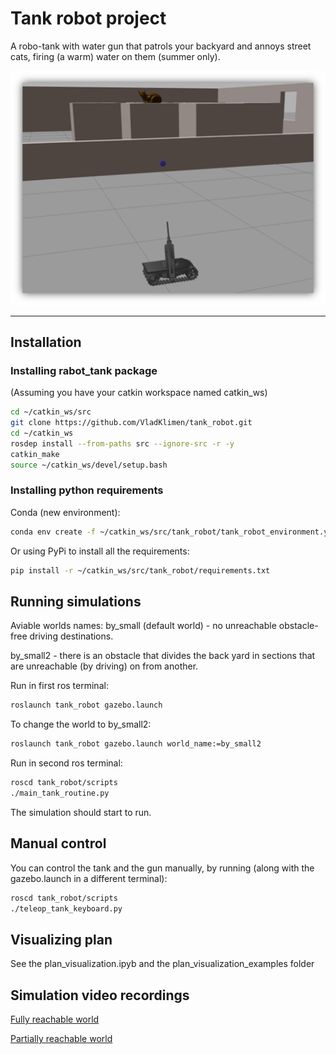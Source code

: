 # Tank robot project

A robo-tank with water gun that patrols your backyard and annoys street cats, firing (a warm) water on them (summer only).

<p align="center">
  <img src="robotank.png" alt="Robotank" width=600>
</p>

------------------

## Installation
### Installing rabot_tank package
(Assuming you have your catkin workspace named catkin_ws)

```sh
cd ~/catkin_ws/src
git clone https://github.com/VladKlimen/tank_robot.git
cd ~/catkin_ws
rosdep install --from-paths src --ignore-src -r -y
catkin_make
source ~/catkin_ws/devel/setup.bash
```

### Installing python requirements
Conda (new environment):
```sh
conda env create -f ~/catkin_ws/src/tank_robot/tank_robot_environment.yml
```

Or using PyPi to install all the requirements:
```sh
pip install -r ~/catkin_ws/src/tank_robot/requirements.txt
```

## Running simulations
Aviable worlds names: 
by_small (default world) - no unreachable obstacle-free driving destinations.

by_small2 - there is an obstacle that divides the back yard in sections that are unreachable (by driving) on from another.

Run in first ros terminal:
```sh
roslaunch tank_robot gazebo.launch
```
To change the world to by_small2:
```sh
roslaunch tank_robot gazebo.launch world_name:=by_small2
```

Run in second ros terminal:
```sh
roscd tank_robot/scripts
./main_tank_routine.py
```

The simulation should start to run.

## Manual control
You can control the tank and the gun manually, by running (along with the gazebo.launch in a different terminal):
```sh
roscd tank_robot/scripts
./teleop_tank_keyboard.py
```

## Visualizing plan
See the plan_visualization.ipyb and the plan_visualization_examples folder

## Simulation video recordings
[Fully reachable world](https://youtu.be/11dq_V35aoc)

[Partially reachable world](https://youtu.be/Y5Ole3YMSqc)
